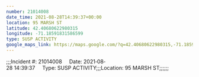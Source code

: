 ```yaml
---
number: 21014008
date_time: 2021-08-28T14:39:37+00:00
location: 95 MARSH ST
latitude: 42.40680622980315
longitude: -71.18591831586599
type: SUSP ACTIVITY
google_maps_link: https://maps.google.com/?q=42.40680622980315,-71.18591831586599
---
```


;;;Incident #: 21014008     Date: 2021‐08‐28 14:39:37     Type: SUSP ACTIVITY;;;Location: 95 MARSH ST;;;;;;
